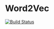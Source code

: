 # Word2Vec

[![Build Status](https://travis-ci.org/rened/Word2Vec.jl.svg?branch=master)](https://travis-ci.org/rened/Word2Vec.jl)
